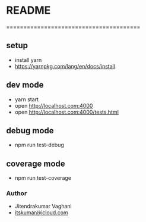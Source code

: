 # README #
=======================================

## setup ##
* install yarn
* https://yarnpkg.com/lang/en/docs/install


## dev mode ##
* yarn start
* open http://localhost.com:4000
* open http://localhost.com:4000/tests.html


## debug mode ##
* npm run test-debug


## coverage mode ##
* npm run test-coverage


### Author ###
* Jitendrakumar Vaghani
* itskumar@icloud.com
